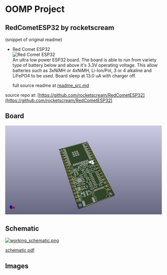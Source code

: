 # OOMP Project  
## RedCometESP32  by rocketscream  
  
(snippet of original readme)  
  
- Red Comet ESP32  
![Red Comet ESP32](RedCometESP32.jpg)  
An ultra low power ESP32 board. The board is able to run from variety type of battery below and above it's 3.3V operating voltage. This allow batteries such as 3xNiMH or 4xNiMH, Li-Ion/Pol, 3 or 4 alkaline and LiFePO4 to be used. Board sleep at 13.0 uA with charger off.  
  
  full source readme at [readme_src.md](readme_src.md)  
  
source repo at: [https://github.com/rocketscream/RedCometESP32](https://github.com/rocketscream/RedCometESP32)  
## Board  
  
[![working_3d.png](working_3d_600.png)](working_3d.png)  
## Schematic  
  
[![working_schematic.png](working_schematic_600.png)](working_schematic.png)  
  
[schematic pdf](working_schematic.pdf)  
## Images  

